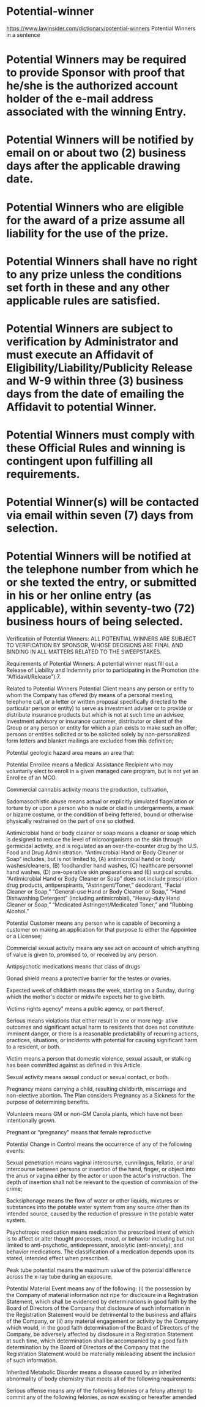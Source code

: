 # Potential-winner
https://www.lawinsider.com/dictionary/potential-winners
 Potential Winners in a sentence
# Potential Winners may be required to provide Sponsor with proof that he/she is the authorized account holder of the e-mail address associated with the winning Entry.

# Potential Winners will be notified by email on or about two (2) business days after the applicable drawing date.

# Potential Winners who are eligible for the award of a prize assume all liability for the use of the prize.

# Potential Winners shall have no right to any prize unless the conditions set forth in these and any other applicable rules are satisfied.

# Potential Winners are subject to verification by Administrator and must execute an Affidavit of Eligibility/Liability/Publicity Release and W-9 within three (3) business days from the date of emailing the Affidavit to potential Winner.

# Potential Winners must comply with these Official Rules and winning is contingent upon fulfilling all requirements.

# Potential Winner(s) will be contacted via email within seven (7) days from selection.

# Potential Winners will be notified at the telephone number from which he or she texted the entry, or submitted in his or her online entry (as applicable), within seventy-two (72) business hours of being selected.

Verification of Potential Winners: ALL POTENTIAL WINNERS ARE SUBJECT TO VERIFICATION BY SPONSOR, WHOSE DECISIONS ARE FINAL AND BINDING IN ALL MATTERS RELATED TO THE SWEEPSTAKES.

Requirements of Potential Winners: A potential winner must fill out a Release of Liability and Indemnity prior to participating in the Promotion (the “Affidavit/Release”).7.

Related to Potential Winners
Potential Client means any person or entity to whom the Company has offered (by means of a personal meeting, telephone call, or a letter or written proposal specifically directed to the particular person or entity) to serve as investment adviser or to provide or distribute insurance products but which is not at such time an advisee, investment advisory or insurance customer, distributor or client of the Group or any person or entity for which a plan exists to make such an offer; persons or entities solicited or to be solicited solely by non-personalized form letters and blanket mailings are excluded from this definition;

Potential geologic hazard area means an area that:

Potential Enrollee means a Medical Assistance Recipient who may voluntarily elect to enroll in a given managed care program, but is not yet an Enrollee of an MCO.

Commercial cannabis activity means the production, cultivation,

Sadomasochistic abuse means actual or explicitly simulated flagellation or torture by or upon a person who is nude or clad in undergarments, a mask or bizarre costume, or the condition of being fettered, bound or otherwise physically restrained on the part of one so clothed.

Antimicrobial hand or body cleaner or soap means a cleaner or soap which is designed to reduce the level of microorganisms on the skin through germicidal activity, and is regulated as an over-the-counter drug by the U.S. Food and Drug Administration. “Antimicrobial Hand or Body Cleaner or Soap” includes, but is not limited to, (A) antimicrobial hand or body washes/cleaners, (B) foodhandler hand washes, (C) healthcare personnel hand washes, (D) pre-operative skin preparations and (E) surgical scrubs. “Antimicrobial Hand or Body Cleaner or Soap” does not include prescription drug products, antiperspirants, “Astringent/Toner,” deodorant, “Facial Cleaner or Soap,” “General-use Hand or Body Cleaner or Soap,” “Hand Dishwashing Detergent” (including antimicrobial), “Heavy-duty Hand Cleaner or Soap,” “Medicated Astringent/Medicated Toner,” and “Rubbing Alcohol.”

Potential Customer means any person who is capable of becoming a customer on making an application for that purpose to either the Appointee or a Licensee;

Commercial sexual activity means any sex act on account of which anything of value is given to, promised to, or received by any person.

Antipsychotic medications means that class of drugs

Gonad shield means a protective barrier for the testes or ovaries.

Expected week of childbirth means the week, starting on a Sunday, during which the mother's doctor or midwife expects her to give birth.

Victims rights agency" means a public agency, or part thereof,

Serious means violations that either result in one or more neg- ative outcomes and significant actual harm to residents that does not constitute imminent danger, or there is a reasonable predictability of recurring actions, practices, situations, or incidents with potential for causing significant harm to a resident, or both.

Victim means a person that domestic violence, sexual assault, or stalking has been committed against as defined in this Article.

Sexual activity means sexual conduct or sexual contact, or both.

Pregnancy means carrying a child, resulting childbirth, miscarriage and non-elective abortion. The Plan considers Pregnancy as a Sickness for the purpose of determining benefits.

Volunteers means GM or non-GM Canola plants, which have not been intentionally grown.

Pregnant or “pregnancy” means that female reproductive

Potential Change in Control means the occurrence of any of the following events:

Sexual penetration means vaginal intercourse, cunnilingus, fellatio, or anal intercourse between persons or insertion of the hand, finger, or object into the anus or vagina either by the actor or upon the actor's instruction. The depth of insertion shall not be relevant to the question of commission of the crime;

Backsiphonage means the flow of water or other liquids, mixtures or substances into the potable water system from any source other than its intended source, caused by the reduction of pressure in the potable water system.

Psychotropic medication means medication the prescribed intent of which is to affect or alter thought processes, mood, or behavior including but not limited to anti-psychotic, antidepressant, anxiolytic (anti-anxiety), and behavior medications. The classification of a medication depends upon its stated, intended effect when prescribed.

Peak tube potential means the maximum value of the potential difference across the x-ray tube during an exposure.

Potential Material Event means any of the following: (i) the possession by the Company of material information not ripe for disclosure in a Registration Statement, which shall be evidenced by determinations in good faith by the Board of Directors of the Company that disclosure of such information in the Registration Statement would be detrimental to the business and affairs of the Company, or (ii) any material engagement or activity by the Company which would, in the good faith determination of the Board of Directors of the Company, be adversely affected by disclosure in a Registration Statement at such time, which determination shall be accompanied by a good faith determination by the Board of Directors of the Company that the Registration Statement would be materially misleading absent the inclusion of such information.

Inherited Metabolic Disorder means a disease caused by an inherited abnormality of body chemistry that meets all of the following requirements:

Serious offense means any of the following felonies or a felony attempt to commit any of the following felonies, as now existing or hereafter amended

